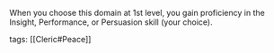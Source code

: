 When you choose this domain at 1st level, you gain proficiency in the Insight, Performance, or Persuasion skill (your choice).

tags: [[Cleric#Peace]]